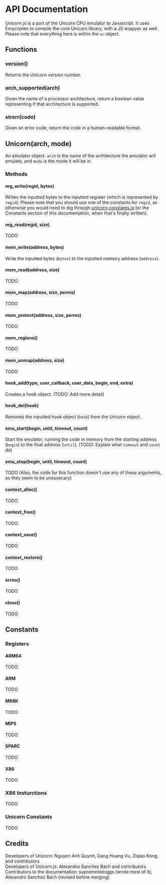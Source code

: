 # API Documentation
Unicorn.js is a port of the Unicorn CPU emulator to Javascript. It uses Emscripten to compile the core Unicorn library, with a JS wrapper as well. Please note that everything here is within the `uc` object.

## Functions
### version()
Returns the Unicorn version number.
### arch_supported(arch)
Given the name of a processor architecture, return a boolean value representing if that architecture is supported.
### strerr(code)
Given an error code, return the code in a human-readable format.
## Unicorn(arch, mode)
An emulator object. `arch` is the name of the architecture the emulator will emulate, and `mode` is the mode it will be in.
### Methods
#### reg_write(regid, bytes)
Writes the inputted bytes to the inputted register (which is represented by `regid`). Please note that you should use one of the constants for `regid`, as otherwise you would need to dig through [unicorn-constants.js](https://github.com/AlexAltea/unicorn.js/blob/master/src/unicorn-constants.js) (or the Constants section of this documentation, when that's finally written).
#### reg_read(regid, size)
TODO
#### mem_write(address, bytes)
Write the inputted bytes (`bytes`) to the inputted memory address (`address`).
#### mem_read(address, size)
TODO
#### mem_map(address, size, perms)
TODO
#### mem_protect(address, size, perms)
TODO
#### mem_regions()
TODO
#### mem_unmap(address, size)
TODO
#### hook_add(type, user_callback, user_data, begin, end, extra)
Creates a hook object. (TODO: Add more detail)
#### hook_del(hook)
Removes the inputted hook object (`hook`) from the Unicorn object.
#### emu_start(begin, until, timeout, count)
Start the emulator, running the code in memory from the starting address (`begin`) to the final address (`until`). (TODO: Explain what `timeout` and `count` do)
#### emu_stop(begin, until, timeout, count)
TODO (Also, the code for this function doesn't use any of these arguments, so they seem to be unessecary)
#### context_alloc()
TODO
#### context_free()
TODO
#### context_save()
TODO
#### context_restore()
TODO
#### errno()
TODO
#### close()
TODO
## Constants
### Registers
#### ARM64
TODO
#### ARM
TODO
#### M68K
TODO
#### MIPS
TODO
#### SPARC
TODO
#### X86
TODO
### X86 Insturctions
TODO
### Unicorn Constants
TODO

## Credits
Developers of Unicorn: Nguyen Anh Quynh, Dang Hoang Vu, Ziqiao Kong, and contributors  
Developers of Unicorn.js: Alexandro Sanchez Bach and contributors  
Contributors to the documentation: supremestdoggo (wrote most of it), Alexandro Sanchez Bach (revised before merging)

